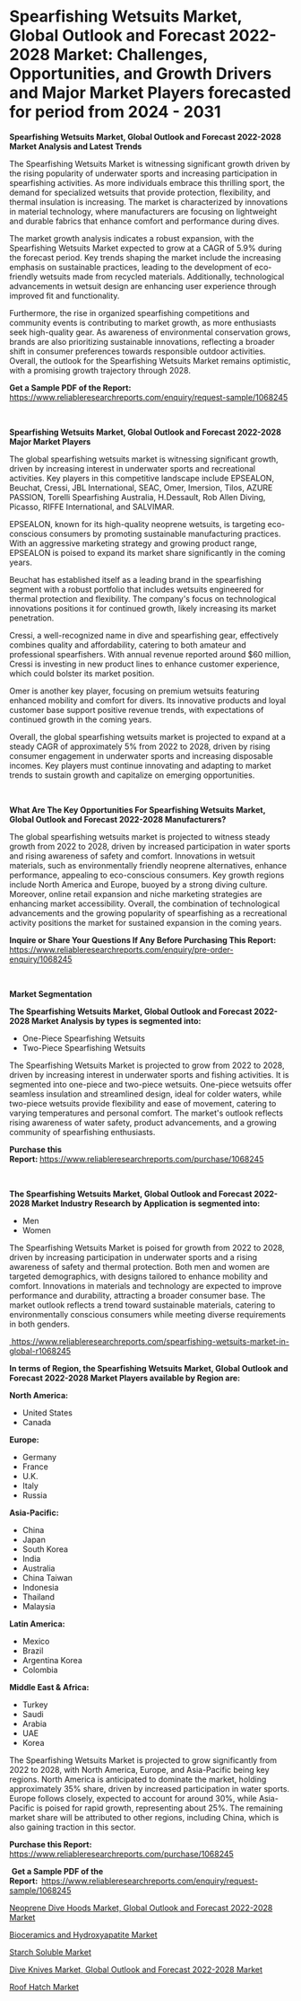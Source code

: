 <p><h1>Spearfishing Wetsuits Market, Global Outlook and Forecast 2022-2028 Market: Challenges, Opportunities, and Growth Drivers and Major Market Players forecasted for period from 2024 - 2031</h1></p><p><strong>Spearfishing Wetsuits Market, Global Outlook and Forecast 2022-2028 Market Analysis and Latest Trends</strong></p>
<p><p>The Spearfishing Wetsuits Market is witnessing significant growth driven by the rising popularity of underwater sports and increasing participation in spearfishing activities. As more individuals embrace this thrilling sport, the demand for specialized wetsuits that provide protection, flexibility, and thermal insulation is increasing. The market is characterized by innovations in material technology, where manufacturers are focusing on lightweight and durable fabrics that enhance comfort and performance during dives.</p><p>The market growth analysis indicates a robust expansion, with the Spearfishing Wetsuits Market expected to grow at a CAGR of 5.9% during the forecast period. Key trends shaping the market include the increasing emphasis on sustainable practices, leading to the development of eco-friendly wetsuits made from recycled materials. Additionally, technological advancements in wetsuit design are enhancing user experience through improved fit and functionality.</p><p>Furthermore, the rise in organized spearfishing competitions and community events is contributing to market growth, as more enthusiasts seek high-quality gear. As awareness of environmental conservation grows, brands are also prioritizing sustainable innovations, reflecting a broader shift in consumer preferences towards responsible outdoor activities. Overall, the outlook for the Spearfishing Wetsuits Market remains optimistic, with a promising growth trajectory through 2028.</p></p>
<p><strong>Get a Sample PDF of the Report:&nbsp;</strong> <a href="https://www.reliableresearchreports.com/enquiry/request-sample/1068245">https://www.reliableresearchreports.com/enquiry/request-sample/1068245</a></p>
<p>&nbsp;</p>
<p><strong>Spearfishing Wetsuits Market, Global Outlook and Forecast 2022-2028 Major Market Players</strong></p>
<p><p>The global spearfishing wetsuits market is witnessing significant growth, driven by increasing interest in underwater sports and recreational activities. Key players in this competitive landscape include EPSEALON, Beuchat, Cressi, JBL International, SEAC, Omer, Imersion, Tilos, AZURE PASSION, Torelli Spearfishing Australia, H.Dessault, Rob Allen Diving, Picasso, RIFFE International, and SALVIMAR.</p><p>EPSEALON, known for its high-quality neoprene wetsuits, is targeting eco-conscious consumers by promoting sustainable manufacturing practices. With an aggressive marketing strategy and growing product range, EPSEALON is poised to expand its market share significantly in the coming years.</p><p>Beuchat has established itself as a leading brand in the spearfishing segment with a robust portfolio that includes wetsuits engineered for thermal protection and flexibility. The company's focus on technological innovations positions it for continued growth, likely increasing its market penetration.</p><p>Cressi, a well-recognized name in dive and spearfishing gear, effectively combines quality and affordability, catering to both amateur and professional spearfishers. With annual revenue reported around $60 million, Cressi is investing in new product lines to enhance customer experience, which could bolster its market position.</p><p>Omer is another key player, focusing on premium wetsuits featuring enhanced mobility and comfort for divers. Its innovative products and loyal customer base support positive revenue trends, with expectations of continued growth in the coming years.</p><p>Overall, the global spearfishing wetsuits market is projected to expand at a steady CAGR of approximately 5% from 2022 to 2028, driven by rising consumer engagement in underwater sports and increasing disposable incomes. Key players must continue innovating and adapting to market trends to sustain growth and capitalize on emerging opportunities.</p></p>
<p>&nbsp;</p>
<p><strong>What Are The Key Opportunities For Spearfishing Wetsuits Market, Global Outlook and Forecast 2022-2028 Manufacturers?</strong></p>
<p><p>The global spearfishing wetsuits market is projected to witness steady growth from 2022 to 2028, driven by increased participation in water sports and rising awareness of safety and comfort. Innovations in wetsuit materials, such as environmentally friendly neoprene alternatives, enhance performance, appealing to eco-conscious consumers. Key growth regions include North America and Europe, buoyed by a strong diving culture. Moreover, online retail expansion and niche marketing strategies are enhancing market accessibility. Overall, the combination of technological advancements and the growing popularity of spearfishing as a recreational activity positions the market for sustained expansion in the coming years.</p></p>
<p><strong>Inquire or Share Your Questions If Any Before Purchasing This Report:</strong> <a href="https://www.reliableresearchreports.com/enquiry/pre-order-enquiry/1068245">https://www.reliableresearchreports.com/enquiry/pre-order-enquiry/1068245</a></p>
<p>&nbsp;</p>
<p><strong>Market Segmentation</strong></p>
<p><strong>The Spearfishing Wetsuits Market, Global Outlook and Forecast 2022-2028 Market Analysis by types is segmented into:</strong></p>
<p><ul><li>One-Piece Spearfishing Wetsuits</li><li>Two-Piece Spearfishing Wetsuits</li></ul></p>
<p><p>The Spearfishing Wetsuits Market is projected to grow from 2022 to 2028, driven by increasing interest in underwater sports and fishing activities. It is segmented into one-piece and two-piece wetsuits. One-piece wetsuits offer seamless insulation and streamlined design, ideal for colder waters, while two-piece wetsuits provide flexibility and ease of movement, catering to varying temperatures and personal comfort. The market's outlook reflects rising awareness of water safety, product advancements, and a growing community of spearfishing enthusiasts.</p></p>
<p><strong>Purchase this Report:&nbsp;</strong><a href="https://www.reliableresearchreports.com/purchase/1068245">https://www.reliableresearchreports.com/purchase/1068245</a></p>
<p>&nbsp;</p>
<p><strong>The Spearfishing Wetsuits Market, Global Outlook and Forecast 2022-2028 Market Industry Research by Application is segmented into:</strong></p>
<p><ul><li>Men</li><li>Women</li></ul></p>
<p><p>The Spearfishing Wetsuits Market is poised for growth from 2022 to 2028, driven by increasing participation in underwater sports and a rising awareness of safety and thermal protection. Both men and women are targeted demographics, with designs tailored to enhance mobility and comfort. Innovations in materials and technology are expected to improve performance and durability, attracting a broader consumer base. The market outlook reflects a trend toward sustainable materials, catering to environmentally conscious consumers while meeting diverse requirements in both genders.</p></p>
<p><a href="https://www.reliableresearchreports.com/spearfishing-wetsuits-market-in-global-r1068245">&nbsp;https://www.reliableresearchreports.com/spearfishing-wetsuits-market-in-global-r1068245</a></p>
<p><strong>In terms of Region, the Spearfishing Wetsuits Market, Global Outlook and Forecast 2022-2028 Market Players available by Region are:</strong></p>
<p>
    <p> <strong> North America: </strong>
        <ul>
            <li>United States</li>
            <li>Canada</li>
        </ul>
        </p> 
    <p> <strong> Europe: </strong>
        <ul>
            <li>Germany</li>
            <li>France</li>
            <li>U.K.</li>
            <li>Italy</li>
            <li>Russia</li>
        </ul>
        </p> 
    <p> <strong> Asia-Pacific: </strong>
        <ul>
            <li>China</li>
            <li>Japan</li>
            <li>South Korea</li>
            <li>India</li>
            <li>Australia</li>
            <li>China Taiwan</li>
            <li>Indonesia</li>
            <li>Thailand</li>
            <li>Malaysia</li>
        </ul>
        </p> 
    <p> <strong> Latin America: </strong>
        <ul>
            <li>Mexico</li>
            <li>Brazil</li>
            <li>Argentina Korea</li>
            <li>Colombia</li>
        </ul>
        </p> 
    <p> <strong> Middle East & Africa: </strong>
        <ul>
            <li>Turkey</li>
            <li>Saudi</li>
            <li>Arabia</li>
            <li>UAE</li>
            <li>Korea</li>
        </ul>
    </p>
    </p>
<p><p>The Spearfishing Wetsuits Market is projected to grow significantly from 2022 to 2028, with North America, Europe, and Asia-Pacific being key regions. North America is anticipated to dominate the market, holding approximately 35% share, driven by increased participation in water sports. Europe follows closely, expected to account for around 30%, while Asia-Pacific is poised for rapid growth, representing about 25%. The remaining market share will be attributed to other regions, including China, which is also gaining traction in this sector.</p></p>
<p><strong>Purchase this Report: </strong><a href="https://www.reliableresearchreports.com/purchase/1068245">https://www.reliableresearchreports.com/purchase/1068245</a></p>
<p>&nbsp;<strong>Get a Sample PDF of the Report:&nbsp;&nbsp;</strong><a href="https://www.reliableresearchreports.com/enquiry/request-sample/1068245">https://www.reliableresearchreports.com/enquiry/request-sample/1068245</a></p>
<p><strong></strong></p>
<p><p><a href="https://github.com/juniordelafrance/Market-Research-Report-List-5/blob/main/neoprene-dive-hoods-market-global-outlook-and-forecast-2022-2028-market.md">Neoprene Dive Hoods Market, Global Outlook and Forecast 2022-2028 Market</a></p><p><a href="https://www.linkedin.com/pulse/bioceramics-hydroxyapatite-market-overview-regional-outlook-rrhef?trackingId=EOs1M6BnQkWZh8VZ4QZIJA%3D%3D">Bioceramics and Hydroxyapatite Market</a></p><p><a href="https://issuu.com/reportprime-2/docs/starch-soluble-market-size-2030.ppt_659d7cb74e4b74">Starch Soluble Market</a></p><p><a href="https://github.com/MegiBogdani1953/Market-Research-Report-List-1/blob/main/dive-knives-market-global-outlook-and-forecast-2022-2028-market.md">Dive Knives Market, Global Outlook and Forecast 2022-2028 Market</a></p><p><a href="https://medium.com/@nettieboyle39/the-roof-hatch-market-research-report-provides-an-in-depth-and-up-to-date-analysis-of-the-sector-5d34e6c629c4">Roof Hatch Market</a></p></p>